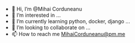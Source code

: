 - 👋 Hi, I’m @Mihai Corduneanu
- 👀 I’m interested in ...
- 🌱 I’m currently learning python, docker, django ...
- 💞️ I’m looking to collaborate on ...
- 📫 How to reach me MihaiCorduneanu@pm.me

<!---
alinucu47/alinucu47 is a ✨ special ✨ repository because its `README.md` (this file) appears on your GitHub profile.
You can click the Preview link to take a look at your changes.
--->
